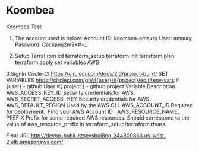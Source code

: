# Koombea
Koombea Test
1. The account used is below:
Account ID: koombea-amaury
User: amaury
Password: Caciquej2m2*#=_

2. Setup TerraFrom
cd terraform_setup
terraform init
terraform plan
terraform apply
set variables AWS

3.SignIn Circle-CI
https://circleci.com/docs/2.0/project-build/
SET VARIABLES
https://circleci.com/gh/#{user}/#{project}/edit#env-vars
#{user} - github User
#{​ project​ } - github project
Variable Description
AWS_ACCESS_KEY_ID Security credentials for AWS.
AWS_SECRET_ACCESS_
KEY Security credentials for AWS.
AWS_DEFAULT_REGION Used by the AWS CLI.
AWS_ACCOUNT_ID Required for deployment. ​ Find your AWS Account ID​ .
AWS_RESOURCE_NAME_
PREFIX Prefix for some required AWS resources. Should
correspond to the value of aws_resource_prefix in
terraform_setup/terraform.tfvars.

Final URL
http://devop-publi-rzoeysbul8ng-244800863.us-west-2.elb.amazonaws.com/
